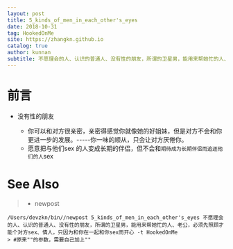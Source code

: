 ```yaml
---
layout: post
title: 5_kinds_of_men_in_each_other's_eyes
date: 2018-10-31
tag: HookedOnMe
site: https://zhangkn.github.io
catalog: true
author: kunnan
subtitle: 不愿理会的人、认识的普通人、没有性的朋友，所谓的卫星男，能用来帮她忙的人、老公，必须先照顾才能个对方sex、情人，只因为和你在一起和你sex而开心
---
```




# 前言



* 没有性的朋友

  * 你可以和对方很亲密，亲密得感觉你就像她的好姐妹，但是对方不会和你更进一步的发展。-----你一味的顺从，只会让对方厌倦你。
  * 愿意把与他们sex 的人变成长期的伴侣，但不会和`期待成为长期伴侣而追逐他们的人`sex




# See Also 

>* newpost 
>
```
/Users/devzkn/bin//newpost 5_kinds_of_men_in_each_other's_eyes 不愿理会的人、认识的普通人、没有性的朋友，所谓的卫星男，能用来帮她忙的人、老公，必须先照顾才能个对方sex、情人，只因为和你在一起和你sex而开心 -t HookedOnMe
> #原来""的参数，需要自己加上""
```

